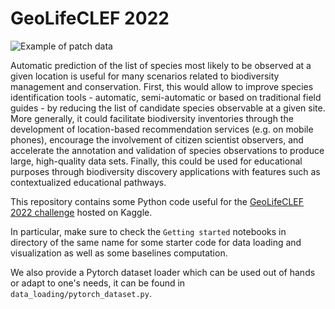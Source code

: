 # GeoLifeCLEF 2022

![Example of patch data](https://raw.githubusercontent.com/maximiliense/GLC/master/images/patches_sample_FR.jpg "Example of patch data")

Automatic prediction of the list of species most likely to be observed at a given location is useful for many scenarios related to biodiversity management and conservation.
First, this would allow to improve species identification tools - automatic, semi-automatic or based on traditional field guides - by reducing the list of candidate species observable at a given site.
More generally, it could facilitate biodiversity inventories through the development of location-based recommendation services (e.g. on mobile phones), encourage the involvement of citizen scientist observers, and accelerate the annotation and validation of species observations to produce large, high-quality data sets.
Finally, this could be used for educational purposes through biodiversity discovery applications with features such as contextualized educational pathways.

This repository contains some Python code useful for the [GeoLifeCLEF 2022 challenge](https://www.kaggle.com/c/geolifeclef-2022-lifeclef-2022-fgvc9/) hosted on Kaggle.

In particular, make sure to check the `Getting started` notebooks in directory of the same name for some starter code for data loading and visualization as well as some baselines computation.

We also provide a Pytorch dataset loader which can be used out of hands or adapt to one's needs, it can be found in `data_loading/pytorch_dataset.py`.
